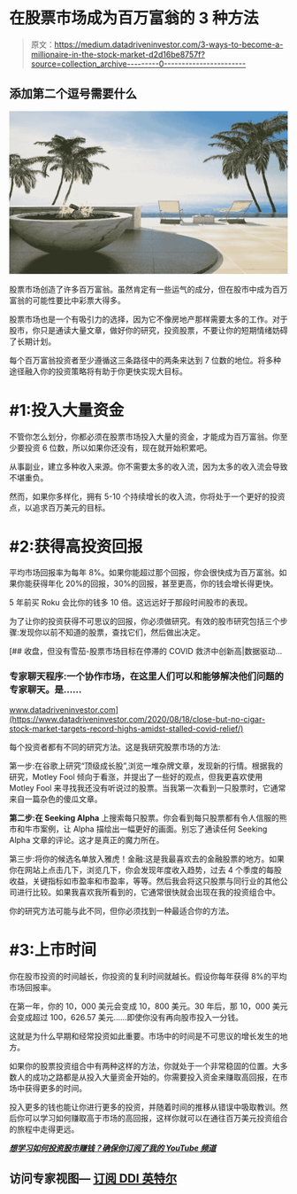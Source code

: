 # 在股票市场成为百万富翁的 3 种方法

> 原文：<https://medium.datadriveninvestor.com/3-ways-to-become-a-millionaire-in-the-stock-market-d2d16be8757f?source=collection_archive---------0----------------------->

## 添加第二个逗号需要什么

![](img/034f5b772876c58cee4f91f1cdd0b917.png)

股票市场创造了许多百万富翁。虽然肯定有一些运气的成分，但在股市中成为百万富翁的可能性要比中彩票大得多。

股票市场也是一个有吸引力的选择，因为它不像房地产那样需要太多的工作。对于股市，你只是通读大量文章，做好你的研究，投资股票，不要让你的短期情绪妨碍了长期计划。

每个百万富翁投资者至少遵循这三条路径中的两条来达到 7 位数的地位。将多种途径融入你的投资策略将有助于你更快实现大目标。

# #1:投入大量资金

不管你怎么划分，你都必须在股票市场投入大量的资金，才能成为百万富翁。你至少要投资 6 位数，所以如果你还没有，现在就开始积累吧。

从事副业，建立多种收入来源。你不需要太多的收入流，因为太多的收入流会导致不堪重负。

然而，如果你多样化，拥有 5-10 个持续增长的收入流，你将处于一个更好的投资点，以追求百万美元的目标。

# #2:获得高投资回报

平均市场回报率为每年 8%。如果你能超过那个回报，你会很快成为百万富翁。如果你能获得年化 20%的回报，30%的回报，甚至更高，你的钱会增长得更快。

5 年前买 Roku 会比你的钱多 10 倍。这远远好于那段时间股市的表现。

为了让你的投资获得不可思议的回报，你必须做研究。有效的股市研究包括三个步骤:发现你以前不知道的股票，查找它们，然后做出决定。

[](https://www.datadriveninvestor.com/2020/08/18/close-but-no-cigar-stock-market-targets-record-highs-amidst-stalled-covid-relief/) [## 收盘，但没有雪茄-股票市场目标在停滞的 COVID 救济中创新高|数据驱动…

### 专家聊天程序:一个协作市场，在这里人们可以和能够解决他们问题的专家聊天。是……

www.datadriveninvestor.com](https://www.datadriveninvestor.com/2020/08/18/close-but-no-cigar-stock-market-targets-record-highs-amidst-stalled-covid-relief/) 

每个投资者都有不同的研究方法。这是我研究股票市场的方法:

第一步:在谷歌上研究“顶级成长股”,浏览一堆杂牌文章，发现新的行情。根据我的研究，Motley Fool 倾向于看涨，并提出了一些好的观点，但我更喜欢使用 Motley Fool 来寻找我还没有听说过的股票。当我第一次看到一只股票时，它通常来自一篇杂色的傻瓜文章。

**第二步:在 Seeking Alpha** 上搜索每只股票。你会看到每只股票都有令人信服的熊市和牛市案例，让 Alpha 描绘出一幅更好的画面。别忘了通读任何 Seeking Alpha 文章的评论。这才是真正的魔力所在。

第三步:将你的候选名单放入雅虎！金融:这是我最喜欢去的金融股票的地方。如果你在网站上点击几下，浏览几下，你会发现年度收入趋势，过去 4 个季度的每股收益，关键指标如市盈率和市盈率，等等。然后我会将这只股票与同行业的其他公司进行比较。如果我喜欢我所看到的，它通常很快就会出现在我的投资组合中。

你的研究方法可能与此不同，但你必须找到一种最适合你的方法。

# #3:上市时间

你在股市投资的时间越长，你投资的复利时间就越长。假设你每年获得 8%的平均市场回报率。

在第一年，你的 10，000 美元会变成 10，800 美元。30 年后，那 10，000 美元会变成超过 100，626.57 美元……即使你没有再向股市投入一分钱。

这就是为什么早期和经常投资如此重要。市场中的时间是不可思议的增长发生的地方。

如果你的股票投资组合中有两种这样的方法，你就处于一个非常稳固的位置。大多数人的成功之路都是从投入大量资金开始的。你需要投入资金来赚取高回报，在市场中获得更多的时间。

投入更多的钱也能让你进行更多的投资，并随着时间的推移从错误中吸取教训。然后你可以学习如何赚取高于市场的高回报，这样你就可以在通往百万美元投资组合的旅程中走得更远。

[***想学习如何投资股市赚钱？确保你订阅了我的 YouTube 频道***](http://bit.ly/2W4ag01)

## 访问专家视图— [订阅 DDI 英特尔](https://datadriveninvestor.com/ddi-intel)
